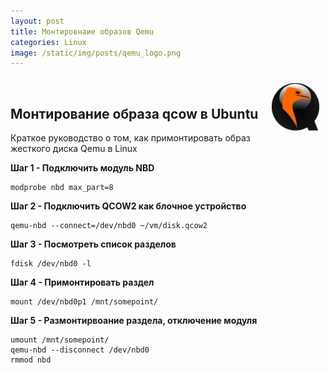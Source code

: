 ```yaml
---
layout: post
title: Монтировнаие образов Qemu  
categories: Linux
image: /static/img/posts/qemu_logo.png
---
```

<img src="/static/img/posts/qemu_logo.png" width="15%" style="float:right; margin:10px 10px;"/>&nbsp;&nbsp;&nbsp;&nbsp;

Монтирование образа qcow в Ubuntu
-------------------------------

Краткое руководство о том, как примонтировать образ жесткого диска Qemu в Linux

**Шаг 1 - Подключить модуль NBD**
    
    modprobe nbd max_part=8

**Шаг 2 - Подключить QCOW2 как блочное устройство**

    qemu-nbd --connect=/dev/nbd0 ~/vm/disk.qcow2

**Шаг 3 - Посмотреть список разделов**

    fdisk /dev/nbd0 -l

**Шаг 4 - Примонтировать раздел**

    mount /dev/nbd0p1 /mnt/somepoint/

**Шаг 5 - Размонтирвоание раздела, отключение модуля**

    umount /mnt/somepoint/
    qemu-nbd --disconnect /dev/nbd0
    rmmod nbd
